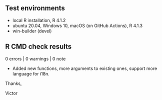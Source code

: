 ## Test environments
* local R installation, R 4.1.2
* ubuntu 20.04, Windows 10, macOS (on GitHub Actions), R 4.1.3
* win-builder (devel)

## R CMD check results

0 errors | 0 warnings | 0 note

* Added new functions, more arguments to existing ones, support more language for i18n.

Thanks,

Victor
